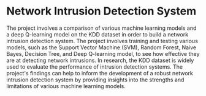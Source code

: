 # Network Intrusion Detection System
The project involves a comparison of various machine learning models and a deep Q-learning model on the KDD dataset in order to build a network intrusion detection system. The project involves training and testing various models, such as the Support Vector Machine (SVM), Random Forest, Naive Bayes, Decision Tree, and Deep Q-learning model, to see how effective they are at detecting network intrusions. In research, the KDD dataset is widely used to evaluate the performance of intrusion detection systems. The project's findings can help to inform the development of a robust network intrusion detection system by providing insights into the strengths and limitations of various machine learning models.
